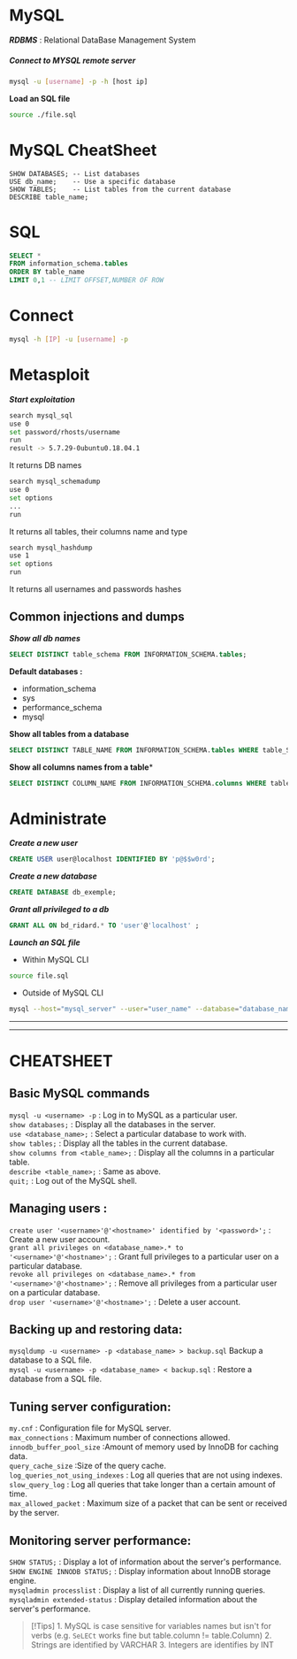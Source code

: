 # MySQL	

***RDBMS*** : Relational DataBase Management System  
##### Connect to MYSQL remote server
```bash
mysql -u [username] -p -h [host ip]
```

**Load an SQL file**
```bash
source ./file.sql
```

# MySQL CheatSheet

```mysql
SHOW DATABASES; -- List databases
USE db_name;    -- Use a specific database
SHOW TABLES;    -- List tables from the current database
DESCRIBE table_name;
```

# SQL

```sql
SELECT *
FROM information_schema.tables
ORDER BY table_name
LIMIT 0,1 -- LIMIT OFFSET,NUMBER OF ROW
```

# Connect

```bash
mysql -h [IP] -u [username] -p
```

# Metasploit

***Start exploitation***
```bash
search mysql_sql
use 0
set password/rhosts/username
run
result -> 5.7.29-0ubuntu0.18.04.1
```
It returns DB names

```bash
search mysql_schemadump
use 0
set options
...
run
```
It returns all tables, their columns name and type

```bash
search mysql_hashdump
use 1
set options
run
```
It returns all usernames and passwords hashes

## Common injections and dumps

***Show all db names***

```sql
SELECT DISTINCT table_schema FROM INFORMATION_SCHEMA.tables;
```

**Default databases :**
- information_schema
- sys
- performance_schema
- mysql


**Show all tables from a database**  
```sql
SELECT DISTINCT TABLE_NAME FROM INFORMATION_SCHEMA.tables WHERE table_Schema LIKE 'wp%';
```

**Show all columns names from a table***
```sql
SELECT DISTINCT COLUMN_NAME FROM INFORMATION_SCHEMA.columns WHERE table_Schema LIKE 'wp%' AND TABLE_NAME LIKE 'wp_users';
```

# Administrate

***Create a new user***  
```sql
CREATE USER user@localhost IDENTIFIED BY 'p@$$w0rd';
```

***Create a new database***  
```sql
CREATE DATABASE db_exemple;
```

***Grant all privileged to a db***  
```sql
GRANT ALL ON bd_ridard.* TO 'user'@'localhost' ;
```

***Launch an SQL file*** 
- Within MySQL CLI
```bash
source file.sql
```
- Outside of MySQL CLI
```bash
mysql --host="mysql_server" --user="user_name" --database="database_name" --password="user_password" < "path/to/sql/file.sql"
```

---
---
# CHEATSHEET
## Basic MySQL commands

``mysql -u <username> -p`` :  Log in to MySQL as a particular user.  
``show databases;`` :  Display all the databases in the server.  
``use <database_name>;`` :  Select a particular database to work with.  
``show tables;`` :  Display all the tables in the current database.  
``show columns from <table_name>;`` :  Display all the columns in a particular table.  
``describe <table_name>;`` :  Same as above.  
``quit;`` :  Log out of the MySQL shell.  

## Managing users : 

``create user '<username>'@'<hostname>' identified by '<password>';`` :  Create a new user account.  
``grant all privileges on <database_name>.* to '<username>'@'<hostname>';`` :  Grant full privileges to a particular user on a particular database.  
``revoke all privileges on <database_name>.* from '<username>'@'<hostname>';`` :  Remove all privileges from a particular user on a particular database.  
``drop user '<username>'@'<hostname>';`` :  Delete a user account.  

## Backing up and restoring data:

``mysqldump -u <username> -p <database_name> > backup.sql`` Backup a database to a SQL file.  
``mysql -u <username> -p <database_name> < backup.sql`` : Restore a database from a SQL file.  

## Tuning server configuration:

``my.cnf`` : Configuration file for MySQL server.  
``max_connections`` : Maximum number of connections allowed.  
``innodb_buffer_pool_size`` :Amount of memory used by InnoDB for caching data.  
``query_cache_size`` :Size of the query cache.  
``log_queries_not_using_indexes`` : Log all queries that are not using indexes.  
``slow_query_log`` : Log all queries that take longer than a certain amount of time.  
``max_allowed_packet`` : Maximum size of a packet that can be sent or received by the server.  

## Monitoring server performance:

``SHOW STATUS;`` : Display a lot of information about the server's performance.  
``SHOW ENGINE INNODB STATUS;`` : Display information about InnoDB storage engine.  
``mysqladmin processlist`` : Display a list of all currently running queries.  
``mysqladmin extended-status`` : Display detailed information about the server's performance.  

> [!Tips] 
	1. MySQL is case sensitive for variables names but isn't for verbs (e.g. `SeLECt` works fine but table.column != table.Column)
	2. Strings are identified by VARCHAR
	3. Integers are identifies by INT
	
